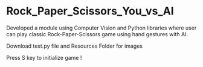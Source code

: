 # Rock_Paper_Scissors_You_vs_AI
Developed a module using Computer Vision and Python libraries where user can play classic Rock-Paper-Scissors game using hand gestures with AI.

Download test.py file and Resources Folder for images

Press S key to initialize game !


